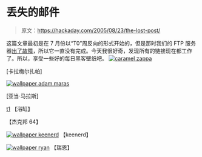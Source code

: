 # 丢失的邮件

> 原文：<https://hackaday.com/2005/08/23/the-lost-post/>

这篇文章最初是在 7 月份以“T0”周反向的形式开始的，但是那时我们的 FTP 服务器[出了故障](http://www.hackaday.com/entry/1234000680049840/)，所以它一直没有完成。今天我很好奇，发现所有的链接现在都工作了。所以，享受一些好的每日黑客壁纸吧。
[![caramel zappa](img/7921ddd49ab43ba43668aed10bbf4cd8.png)](http://media.weblogsinc.com/common/videos/barb/hackaday/wallpaper/3/Caramelzappa.jpg)

[卡拉梅尔扎帕]

[![wallpaper adam maras](img/7900ec830d34604f178db047d47d16e9.png)](http://media.weblogsinc.com/common/videos/barb/hackaday/wallpaper/3/adam_maras.jpg)

[亚当·马拉斯]

[t1](http://media.weblogsinc.com/common/videos/barb/hackaday/wallpaper/3/badspy.jpg)
【浴缸】

【杰克邦 64】

[![wallpaper keenerd](img/3c9e81bedc036292e369f29902bf63d2.png)](http://media.weblogsinc.com/common/videos/barb/hackaday/wallpaper/3/keenerd.jpg)
【keenerd】

[![wallpaper ryan](img/68ff98940ddd1503994c06bad2eb165d.png)](http://media.weblogsinc.com/common/videos/barb/hackaday/wallpaper/3/ryan.jpg) 
【瑞恩】